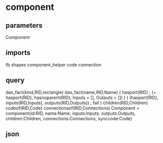 # component
## parameters
  Component
## imports
  fb
  shapes
  component_helper
  code
  connection
## query
  das_fact(kind,RID,rectangle)
  das_fact(name,RID,Name)
  ( hasport(RID) ; (\+ hasport(RID), hasnoparent(RID), Inputs = [], Outputs = []) )
  ( (hasport(RID), inputs(RID,Inputs), outputs(RID,Outputs)) ; fail )
  children(RID,Children)
  codeof(RID,Code)
  connectionsof(RID,Connections)
  Component = component{id:RID, name:Name, inputs:Inputs, outputs:Outputs, children:Children, connections:Connections, synccode:Code}
## json
